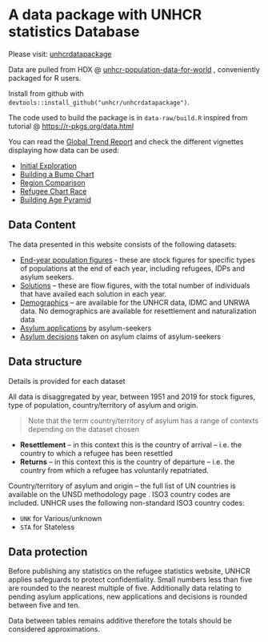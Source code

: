 # A data package with UNHCR statistics Database

Please visit: [unhcrdatapackage](https://unhcr.github.io/unhcrdatapackage/docs/)


Data are pulled from HDX @ [unhcr-population-data-for-world](https://data.humdata.org/dataset/unhcr-population-data-for-world) , conveniently packaged for R users.

Install from github with `devtools::install_github("unhcr/unhcrdatapackage")`.

The code used to build the package is in `data-raw/build.R` inspired from tutorial @ https://r-pkgs.org/data.html 


You can read the [Global Trend Report](https://www.unhcr.org/5ee200e37.pdf) and check the different vignettes displaying how data can be used:

 * [Initial Exploration](articles/Exploration.html) 
 * [Building a Bump Chart](articles/BumpChart.html)
 * [Region Comparison](articles/refugee-population-viz.html)
 * [Refugee Chart Race](articles/refugee-bar-chart-race.html)
 * [Building Age Pyramid](reference/pyramid.html)

## Data Content

The data presented in this website consists of the following datasets:

 *  [End-year population figures](reference/end_year_population_totals.html) - these are stock figures for specific types of populations at the end of each year, including refugees, IDPs and asylum seekers.
 *  [Solutions](reference/solutions.html) – these are flow figures, with the total number of individuals that have availed each solution in each year.
 *  [Demographics](reference/demographics.html) – are available for the UNHCR data, IDMC and UNRWA data. No demographics are available for resettlement and naturalization data
 *  [Asylum applications](reference/asylum_applications.html) by asylum-seekers
 *  [Asylum decisions](reference/asylum_decisions.html) taken on asylum claims of asylum-seekers

## Data structure

Details is provided for each dataset

All data is disaggregated by year, between 1951 and 2019 for stock figures, type of population, country/territory of asylum and origin. 

> Note that the term country/territory of asylum has a range of contexts depending on the dataset chosen

 *   __Resettlement__ – in this context this is the country of arrival – i.e. the country to which a refugee has been resettled
 *   __Returns__ – in this context this is the country of departure – i.e. the country from which a refugee has voluntarily repatriated.
 
Country/territory of asylum and origin – the full list of UN countries is available on the UNSD methodology page . ISO3 country codes are included. UNHCR uses the following non-standard ISO3 country codes:  

 *   `UNK` for Various/unknown  
 *   `STA` for Stateless  


## Data protection

Before publishing any statistics on the refugee statistics website, UNHCR applies safeguards to protect confidentiality. Small numbers less than five are rounded to the nearest multiple of five. Additionally data relating to pending asylum applications, new applications and decisions is rounded between five and ten.

Data between tables remains additive therefore the totals should be considered approximations. 